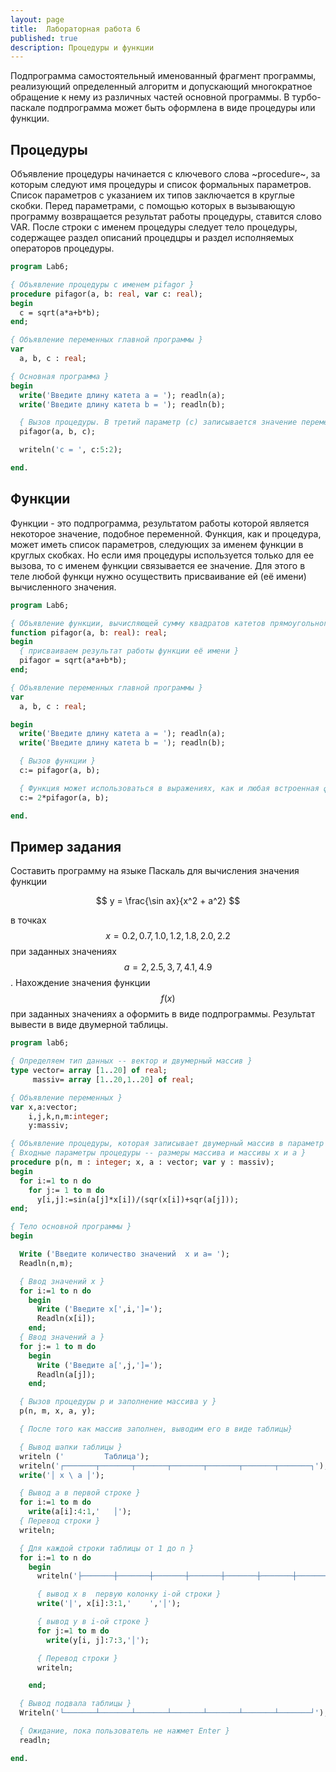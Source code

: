 ```yaml
---
layout: page
title:  Лабораторная работа 6
published: true
description: Процедуры и функции
---
```


Подпрограмма самостоятельный именованный фрагмент программы, реализующий определенный алгоритм и допускающий многократное обращение к нему из различных частей основной программы. В турбо-паскале подпрограмма может быть оформлена в виде процедуры или функции.

## Процедуры

Объявление процедуры начинается с ключевого слова ~procedure~, за которым следуют имя процедуры и список формальных параметров. Список параметров с указанием их типов заключается в круглые скобки. Перед параметрами, с помощью которых в вызывающую программу возвращается результат работы процедуры, ставится слово VAR. После строки с именем процедуры следует тело процедуры, содержащее раздел описаний процедцры и раздел исполняемых операторов процедуры.

~~~pascal
program Lab6;

{ Объявление процедуры с именем pifagor }
procedure pifagor(a, b: real, var c: real);
begin
  c = sqrt(a*a+b*b);  
end;

{ Объявление переменных главной программы }
var
  a, b, c : real;

{ Основная программа }
begin
  write('Введите длину катета a = '); readln(a);
  write('Введите длину катета b = '); readln(b);

  { Вызов процедуры. В третий параметр (с) записывается значение переменной c, вычисляемый внутри процедуры }
  pifagor(a, b, с);     

  writeln('c = ', c:5:2);

end.
~~~

## Функции

Функции - это подпрограмма, результатом работы которой является некоторое значение, подобное переменной. Функция, как и процедура, может иметь список параметров, следующих за именем функции в круглых скобках. Но если имя процедуры используется только для ее вызова, то с именем функции связывается ее значение. Для этого в теле любой функци нужно осуществить присваивание ей (её имени) вычисленного значения.

~~~pascal
program Lab6;

{ Объявление функции, вычисляющей сумму квадратов катетов прямоугольного треугольника }
function pifagor(a, b: real): real;
begin
  { присваиваем результат работы функции её имени }
  pifagor = sqrt(a*a+b*b);  
end;

{ Объявление переменных главной программы }
var
  a, b, c : real;

begin
  write('Введите длину катета a = '); readln(a);
  write('Введите длину катета b = '); readln(b);

  { Вызов функции }
  c:= pifagor(a, b);

  { Функция может использоваться в выражениях, как и любая встроенная функция (sin, cos, ...) }
  c:= 2*pifagor(a, b);   

end.
~~~

## Пример задания

Составить программу на языке Паскаль для вычисления значения функции  

$$
y = \frac{\sin ax}{x^2 + a^2}
$$

в точках $$x = {0.2, 0.7, 1.0, 1.2, 1.8, 2.0, 2.2}$$ при заданных значениях $$a = {2, 2.5, 3, 7, 4.1, 4.9}$$. Нахождение значения функции $$f(x)$$ при заданных значениях а оформить в виде подпрограммы. Результат вывести в виде двумерной таблицы.

~~~pascal
program lab6;

{ Определяем тип данных -- вектор и двумерный массив }
type vector= array [1..20] of real;
     massiv= array [1..20,1..20] of real;

{ Объявление переменных }
var x,a:vector;
    i,j,k,n,m:integer;
    y:massiv;

{ Объявление процедуры, которая записывает двумерный массив в параметр y (тип массив) }
{ Входные параметры процедуры -- размеры массива и массивы x и a }
procedure p(n, m : integer; x, a : vector; var y : massiv);
begin
  for i:=1 to n do
    for j:= 1 to m do
      y[i,j]:=sin(a[j]*x[i])/(sqr(x[i])+sqr(a[j]));
end;

{ Тело основной программы }
begin

  Write ('Введите количество значений  x и a= ');
  Readln(n,m);

  { Ввод значений x }
  for i:=1 to n do
    begin
      Write ('Введите x[',i,']=');
      Readln(x[i]);
    end;
  { Ввод значений a }
  for j:= 1 to m do
    begin
      Write ('Введите a[',j,']=');
      Readln(a[j]);
    end;

  { Вызов процедуры p и заполнение массива y }
  p(n, m, x, a, y);

  { После того как массив заполнен, выводим его в виде таблицы}

  { Вывод шапки таблицы }
  writeln ('         Таблица');
  writeln('┌───────┬───────┬───────┬───────┬───────┬───────┬───────┐');
  write('│ x \ a │');

  { Вывод a в первой строке }
  for i:=1 to m do           
    write(a[i]:4:1,'   │');
  { Перевод строки }
  writeln;

  { Для каждой строки таблицы от 1 до n }
  for i:=1 to n do
    begin
      writeln('├───────┼───────┼───────┼───────┼───────┼───────┼───────┤');

      { вывод x в  первую колонку i-ой строки }
      write('|', x[i]:3:1,'    ','│');

      { вывод y в i-ой строке }
      for j:=1 to m do
        write(y[i, j]:7:3,'│');

      { Перевод строки }
      writeln;

    end;

  { Вывод подвала таблицы }  
  Writeln('└───────┴───────┴───────┴───────┴───────┴───────┴───────┘');

  { Ожидание, пока пользователь не нажмет Enter }
  readln;

end.

~~~
